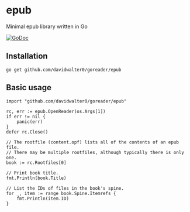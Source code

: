 # epub

Minimal epub library written in Go

[![GoDoc](https://img.shields.io/badge/godoc-reference-blue.svg)](https://godoc.org/github.com/davidwalter0/goreader/epub)

## Installation

``` shell
go get github.com/davidwalter0/goreader/epub
```

## Basic usage

``` golang
import "github.com/davidwalter0/goreader/epub"

rc, err := epub.OpenReader(os.Args[1])
if err != nil {
	panic(err)
}
defer rc.Close()

// The rootfile (content.opf) lists all of the contents of an epub file.
// There may be multiple rootfiles, although typically there is only one.
book := rc.Rootfiles[0]

// Print book title.
fmt.Println(book.Title)

// List the IDs of files in the book's spine.
for _, item := range book.Spine.Itemrefs {
	fmt.Println(item.ID)
}
```

